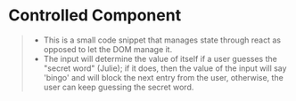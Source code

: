 # Controlled Component

>- This is a small code snippet that manages state through react as opposed to let the DOM manage it.
>- The input will determine the value of itself if a user guesses the "secret word" (Julie); if it does, then the value of the input will say 'bingo' and will block the next entry from the user, otherwise, the user can keep guessing the secret word.
